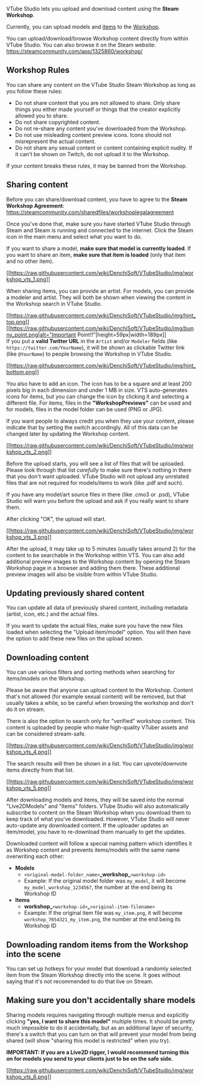 VTube Studio lets you upload and download content using the **Steam Workshop**.

Currently, you can upload models and [items](https://github.com/DenchiSoft/VTubeStudio/wiki/Item-System) to the [Workshop](https://steamcommunity.com/app/1325860/workshop/).

You can upload/download/browse Workshop content directly from within VTube Studio. You can also browse it on the Steam website: https://steamcommunity.com/app/1325860/workshop/

## Workshop Rules

You can share any content on the VTube Studio Steam Workshop as long as you follow these rules:

* Do not share content that you are not allowed to share. Only share things you either made yourself or things that the creator explicitly allowed you to share.
* Do not share copyrighted content.
* Do not re-share any content you've downloaded from the Workshop.
* Do not use misleading content preview icons. Icons should not misrepresent the actual content.
* Do not share any sexual content or content containing explicit nudity. If it can't be shown on Twitch, do not upload it to the Workshop.

If your content breaks these rules, it may be banned from the Workshop.

## Sharing content

Before you can share/download content, you have to agree to the **Steam Workshop Agreement**: https://steamcommunity.com/sharedfiles/workshoplegalagreement

Once you've done that, make sure you have started VTube Studio through Steam and Steam is running and connected to the internet. Click the Steam icon in the main menu and select what you want to do.

If you want to share a model, **make sure that model is currently loaded**. If you want to share an item, **make sure that item is loaded** (only that item and no other item).

[[https://raw.githubusercontent.com/wiki/DenchiSoft/VTubeStudio/img/workshop_vts_1.png]]

When sharing items, you can provide an artist. For models, you can provide a modeler and artist. They will both be shown when viewing the content in the Workshop search in VTube Studio.

[[https://raw.githubusercontent.com/wiki/DenchiSoft/VTubeStudio/img/hint_top.png]]
[[https://raw.githubusercontent.com/wiki/DenchiSoft/VTubeStudio/img/bunny_point.png|alt="Important Point!!"|height=59px|width=189px]]<br/>
If you put a **valid Twitter URL** in the `Artist` and/or `Modeler` fields (like `https://twitter.com/YourName`), it will be shown as clickable Twitter link (like `@YourName`) to people browsing the Workshop in VTube Studio.

[[https://raw.githubusercontent.com/wiki/DenchiSoft/VTubeStudio/img/hint_bottom.png]]


You also have to add an icon. The icon has to be a square and at least 200 pixels big in each dimension and under 1 MB in size. VTS auto-generates icons for items, but you can change the icon by clicking it and selecting a different file. For items, files in the **"WorkshopPreviews"** can be used and for models, files in the model folder can be used (PNG or JPG).

If you want people to always credit you when they use your content, please indicate that by setting the switch accordingly. All of this data can be changed later by updating the Workshop content.

[[https://raw.githubusercontent.com/wiki/DenchiSoft/VTubeStudio/img/workshop_vts_2.png]]

Before the upload starts, you will see a list of files that will be uploaded. Please look through that list _carefully_ to make sure there's nothing in there that you don't want uploaded. VTube Studio will not upload any unrelated files that are not required for models/items to work (like .pdf and such).

If you have any model/art source files in there (like .cmo3 or .psd), VTube Studio will warn you before the upload and ask if you really want to share them.

After clicking "OK", the upload will start.

[[https://raw.githubusercontent.com/wiki/DenchiSoft/VTubeStudio/img/workshop_vts_3.png]]

After the upload, it may take up to 5 minutes (usually takes around 2) for the content to be searchable in the Workshop within VTS. You can also add additional preview images to the Workshop content by opening the Steam Workshop page in a browser and adding them there. These additional preview images will also be visible from within VTube Studio.

## Updating previously shared content

You can update all data of previously shared content, including metadata (artist, icon, etc.) and the actual files.

If you want to update the actual files, make sure you have the new files loaded when selecting the "Upload item/model" option. You will then have the option to add these new files on the upload screen.

## Downloading content

You can use various filters and sorting methods when searching for items/models on the Workshop.

Please be aware that anyone can upload content to the Workshop. Content that's not allowed (for example sexual content) will be removed, but that usually takes a while, so be careful when browsing the workshop and don't do it on stream.

There is also the option to search only for "verified" workshop content. This content is uploaded by people who make high-quality VTuber assets and can be considered stream-safe.

[[https://raw.githubusercontent.com/wiki/DenchiSoft/VTubeStudio/img/workshop_vts_4.png]]

The search results will then be shown in a list. You can upvote/downvote items directly from that list.

[[https://raw.githubusercontent.com/wiki/DenchiSoft/VTubeStudio/img/workshop_vts_5.png]]

After downloading models and items, they will be saved into the normal "Live2DModels" and "Items" folders. VTube Studio will also automatically subscribe to content on the Steam Workshop when you download them to keep track of what you've downloaded. However, VTube Studio will never auto-update any downloaded content. If the uploader updates an item/model, you have to re-download them manually to get the updates.

Downloaded content will follow a special naming pattern which identifies it as Workshop content and prevents items/models with the same name overwriting each other:

* **Models**
  * `<original-model-folder_name>`**\_workshop\_**`<workshop-id>`
  * Example: If the original model folder was `my_model`, it will become `my_model_workshop_1234567`, the number at the end being its Workshop ID
* **Items**
  * **workshop\_**`<workshop-id>`**_**`<original-item-filename>`
  * Example: If the original item file was `my_item.png`, it will become `workshop_7654321_my_item.png`, the number at the end being its Workshop ID

## Downloading random items from the Workshop into the scene

You can set up hotkeys for your model that download a randomly selected item from the Steam Workshop directly into the scene. It goes without saying that it's not recommended to do that live on Stream.

## Making sure you don't accidentally share models

Sharing models requires navigating through multiple menus and explicitly clicking **"yes, I want to share this model"** multiple times. It should be pretty much impossible to do it accidentally, but as an additional layer of security, there's a switch that you can turn on that will prevent your model from being shared (will show "sharing this model is restricted" when you try).

**IMPORTANT: If you are a Live2D rigger, I would recommend turning this on for models you send to your clients just to be on the safe side.**

[[https://raw.githubusercontent.com/wiki/DenchiSoft/VTubeStudio/img/workshop_vts_6.png]]




